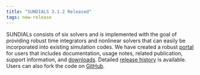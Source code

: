 ```yaml
---
title: "SUNDIALS 3.1.2 Released"
tags: new-release
---
```


SUNDIALs consists of six solvers and is implemented with the goal of providing robust time integrators and nonlinear solvers that can easily be incorporated into existing simulation codes. We have created a robust [portal](https://computing.llnl.gov/projects/sundials) for users that includes documentation, usage notes, related publication, support information, and [downloads](https://computing.llnl.gov/projects/sundials/sundials-software). Detailed [release history](https://computing.llnl.gov/projects/sundials/release-history) is available. Users can also fork the code on [GitHub](https://github.com/LLNL/sundials).
